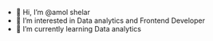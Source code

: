 - 👋 Hi, I’m @amol shelar
- 👀 I’m interested in Data analytics and Frontend Developer
- 🌱 I’m currently learning Data analytics


